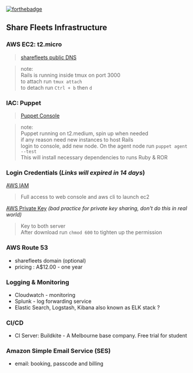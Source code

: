 [![forthebadge](https://forthebadge.com/images/badges/made-with-ruby.svg)](https://forthebadge.com)

## Share Fleets Infrastructure

### AWS EC2: t2.micro 
> [sharefleets public DNS](http://ec2-54-66-162-34.ap-southeast-2.compute.amazonaws.com:3000)

> note:   
  Rails is running inside tmux on port 3000  
  to attach run `tmux attach`  
  to detach run `Ctrl + b` then `d`  
  
  
### IAC: Puppet
> [Puppet Console](https://ec2-13-237-72-77.ap-southeast-2.compute.amazonaws.com)

> note:   
  Puppet running on t2.medium, spin up when needed  
  if any reason need new instances to host Rails  
  login to console, add new node. On the agent node run `puppet agent --test`  
  This will install necessary dependencies to runs Ruby & ROR  

### Login Credentials (*Links will expired in 14 days*)

[AWS IAM](https://transfer.sh/6NltZ/cs-user.csv)  
> Full access to web console and aws cli to launch ec2

[AWS Private Key](https://transfer.sh/KLRql/share-fleets) *(bad practice for private key sharing, don't do this in real world)*
> Key to both server  
> After download run `chmod 600` to tighten up the permission

### AWS Route 53
* sharefleets domain (optional)
* pricing : A$12.00 - one year

### Logging & Monitoring
* Cloudwatch - monitoring
* Splunk - log forwarding service 
* Elastic Search, Logstash, Kibana also known as ELK stack ?

### CI/CD 
* CI Server: Buildkite - A Melbourne base company. Free trial for student

### Amazon Simple Email Service (SES)
* email:  booking, passcode and billing
